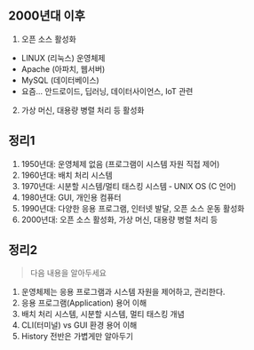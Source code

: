 
## 2000년대 이후

1. 오픈 소스 활성화

+ LINUX (리눅스) 운영체제
+ Apache (아파치, 웹서버)
+ MySQL (데이터베이스)
+ 요즘... 안드로이드, 딥러닝, 데이터사이언스, IoT 관련

2. 가상 머신, 대용량 병렬 처리 등 활성화

## 정리1

1. 1950년대: 운영체제 없음 (프로그램이 시스템 자원 직접 제어)
2. 1960년대: 배치 처리 시스템
3. 1970년대: 시분할 시스템/멀티 태스킹 시스템 ‑ UNIX OS (C 언어)
4. 1980년대: GUI, 개인용 컴퓨터
5. 1990년대: 다양한 응용 프로그램, 인터넷 발달, 오픈 소스 운동 활성화
6. 2000년대: 오픈 소스 활성화, 가상 머신, 대용량 병렬 처리 등

## 정리2

> 다음 내용을 알아두세요
1. 운영체제는 응용 프로그램과 시스템 자원을 제어하고, 관리한다.
2. 응용 프로그램(Application) 용어 이해
3. 배치 처리 시스템, 시분할 시스템, 멀티 태스킹 개념
4. CLI(터미널) vs GUI 환경 용어 이해
5. History 전반은 가볍게만 알아두기
